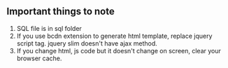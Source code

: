 ## Important things to note

1. SQL file is in sql folder
2. If you use bcdn extension to generate html template, replace jquery script tag. jquery slim doesn't have ajax method.
3. If you change html, js code but it doesn't change on screen, clear your browser cache.

